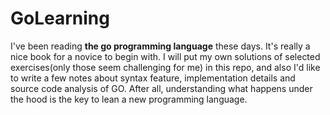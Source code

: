 # GoLearning
I've been reading **the go programming language** these days. It's really a nice book for a novice to begin with. I will put my own solutions of selected exercises(only those seem challenging for me) in this repo, and also I'd like to write a few notes about syntax feature, implementation details and source code analysis of GO. After all, understanding what happens under the hood is the key to lean a new programming language. 
